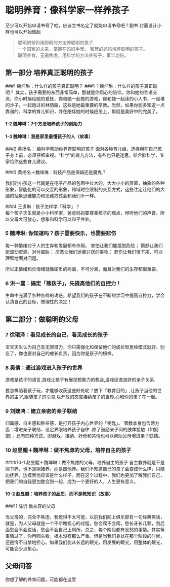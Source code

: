 # 聪明养育：像科学家一样养孩子
  
  至少可以开始申请书号了哈，应该主书名定了就能申请书号吧？副书 封面设计小样也可以开始做起 

> 聪明的爸妈用聪明的方法养聪明的孩子  
> 一个国家的未来，掌握在妈妈手里。 智慧的妈妈培养聪明的孩子。  
> 聪明养育，无需焦虑。用科学的方法养孩子，事半功倍。  

## 第一部分  培养真正聪明的孩子
###1 魏坤琳：什么样的孩子真正聪明？ 
###1-1  魏坤琳：什么样的孩子真正聪明？
其实，孩子需要的东西非常简单，那就是你用心的陪伴。你和她的言语交流，你小时候给她的爱抚，你和她一起做的游戏，你和她一起读的小人书，一起堆的沙子，一起跑过的林荫路，这些是她最重要的早教。当然，如果你能多知道一点靠谱的、科学的育儿知识，并在陪伴她的时候应用上，那就是美好中的完美了。  
#### 1-2 魏坤琳：7个方法培养孩子的创始力
#### 1-3 魏坤琳：我是家里最懂孩子的人（故事）

###2 黄扬名： 脑科学帮助你养育聪明的孩子
面对各种育儿经，选择用在自己孩子身上前，必须仔细审视。“科学”的育儿方法，有些也只是迷思。结合脑科学，专家给你这些育儿建议。

###3 黄扬名＋魏坤琳：科技产品是保姆还是魔鬼？

我们的小孩这一代就是在电子产品的包围中长大的，大大小小的屏幕，抽象的各种形象，智能化的可以交互的形象，跨域时空限制的交互方式，这些注定让他们的大脑的抽象思维能力和思维方式会和我们不一样。

###4 王贞琳：孩子怎样学「科学」？  
每个孩子天生就是小小科学家，爸爸妈妈要尊重孩子的观点，倾听他们的声音。所以父母大可放心，想象和科学可以和平共处。

 
### 5 魏坤琳: 你知道吗？孩子需要快乐，也需要悲伤
每一种情绪对于人的生存和发展都有作用。
害怕让我们能摆脱危险；
愤怒让我们能调动资源、对付威胁；
厌恶让我们远离讨厌的事物；
悲伤让我们慢下来、可以理智地面对问题。  

所以正情绪和负情绪就像硬币的两面，不可分离，而且对我们的生存都很重要。  

### 6 洪一嘉：搞定「熊孩子」，先提高他们的自控力！  

生命中充满了各种各样的诱惑，希望我们的孩子在不断的学习中提高自控力，学会认清自己的目标，做理性的决定！ 


## 第二部分：做聪明的父母

### 7 徐珺泽：看见成长的自己，看见成长的孩子  

宝宝天生认为自己有无限潜力，你只需强化和保留他们的成长型思维模式就好。别忘了，你也要对自己的成长负责，因为你是孩子的榜样。  

### 8 吴倩：通过游戏进入孩子的世界 

游戏是孩子的语言,游戏让孩子有展现想象力的机会,游戏促进良好的亲子关系.  

要怎样陪着孩子玩，才能够收获这些好处呢？放下「教育目的」,让孩子当他的世界的主宰,跟随孩子的引领,以开放的态度接纳孩子的世界,心和你的孩子在一起。  

### 9 刘建鸿：建立亲密的亲子联结 

归属感、自主感和胜任感，是打开孩子内心世界的「钥匙」。  管教本身包含两方面：增进亲子联结、设定界限培养孩子自律 .除了鼓励亲子间的肢体接触（如拥抱），还有四种方式，即游戏、接纳、好奇和共情也可以帮助父母增进亲子联结。  


### 10 赵昱鲲＋魏坤琳：做不焦虑的父母，培养自主的孩子 
####10-1 赵昱鲲＋魏坤琳：做不焦虑的父母，培养自主的孩子 
自主教养就是不是照书养，也不是照猪养，而是照他养。我们不知道自己的孩子会变成什么样，只能边抚养，边摸索他应该是什么样子。而在这个过程中，我们也更加了解我们自己，把我们的自我更加整合到一起，成为一个更好的人，人生更有意义。  

#### 10-2 赵昱鲲：培养孩子的品质，而不是教知识（故事）

###11 陈忻 做从容的父母

当父母的，完全不焦虑，我觉得不太可能，以前我们网上俱乐部有一句经典笑话，就是，为人父母就是一个不断瞎担心的过程，愁会爬不会爬，愁长牙长几颗，到后面愁会不会说话，愁会不会自己上厕所，总之，每个阶段都有发愁的事情。其实等事情过了，你再回头看，根本没有那么严重。但是当我们身处在那个阶段的时候，还是情不自禁地担心。如果我们能从长远的眼光，用发展的眼光，用整体的眼光，可能会少点担心。

## 父母问答
你想了解的养育问题，可能都在这里